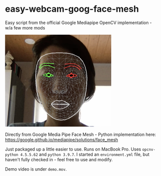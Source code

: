 # easy-webcam-goog-face-mesh
Easy script from the official Google Mediapipe OpenCV implementation - w/a few more mods

<img src=mesh.png height=300>

Directly from Google Media Pipe Face Mesh - Python implementation here: https://google.github.io/mediapipe/solutions/face_mesh

Just packaged up a little easier to use. Runs on MacBook Pro. Uses `opcnv-python 4.5.5.62` and `python 3.9.7`. I started an `environment.yml` file, but haven't fully checked in - feel free to use and modify.

Demo video is under `demo.mov`. 
